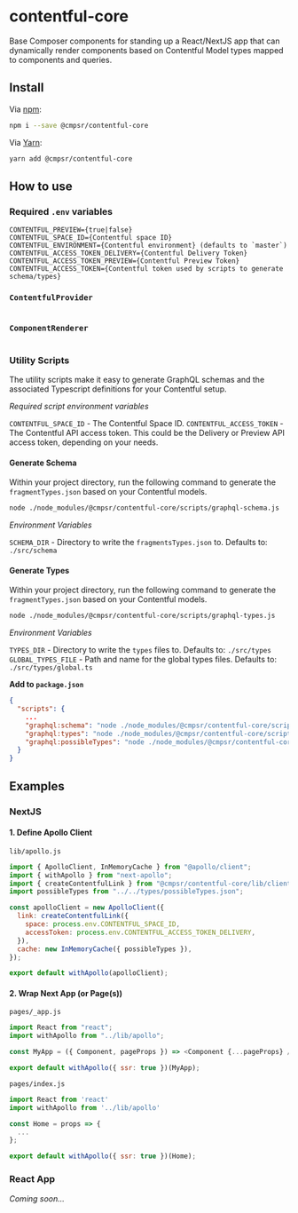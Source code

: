 # contentful-core

Base Composer components for standing up a React/NextJS app that can dynamically
render components based on Contentful Model types mapped to components and queries.

## Install

Via [npm](https://npmjs.com/package/@cmpsr/contentful-core):

```sh
npm i --save @cmpsr/contentful-core
```

Via [Yarn](https://yarn.fyi/@cmpsr/contentful-core):

```sh
yarn add @cmpsr/contentful-core
```

## How to use

### Required `.env` variables

```
CONTENTFUL_PREVIEW={true|false}
CONTENTFUL_SPACE_ID={Contentful space ID}
CONTENTFUL_ENVIRONMENT={Contentful environment} (defaults to `master`)
CONTENTFUL_ACCESS_TOKEN_DELIVERY={Contentful Delivery Token}
CONTENTFUL_ACCESS_TOKEN_PREVIEW={Contentful Preview Token}
CONTENTFUL_ACCESS_TOKEN={Contentful token used by scripts to generate schema/types}
```

### `ContentfulProvider`

```js

```

### `ComponentRenderer`

```js

```

### Utility Scripts

The utility scripts make it easy to generate GraphQL schemas and the associated Typescript definitions for your Contentful setup.

_Required script environment variables_

`CONTENTFUL_SPACE_ID` - The Contentful Space ID.
`CONTENTFUL_ACCESS_TOKEN` - The Contentful API access token. This could be the Delivery or Preview API access token, depending on your needs.

#### Generate Schema

Within your project directory, run the following command to generate the `fragmentTypes.json` based on your Contentful models.

```sh
node ./node_modules/@cmpsr/contentful-core/scripts/graphql-schema.js
```

_Environment Variables_

`SCHEMA_DIR` - Directory to write the `fragmentsTypes.json` to. Defaults to: `./src/schema`

#### Generate Types

Within your project directory, run the following command to generate the `fragmentTypes.json` based on your Contentful models.

```sh
node ./node_modules/@cmpsr/contentful-core/scripts/graphql-types.js
```

_Environment Variables_

`TYPES_DIR` - Directory to write the `types` files to. Defaults to: `./src/types`
`GLOBAL_TYPES_FILE` - Path and name for the global types files. Defaults to: `./src/types/global.ts`

**Add to `package.json`**

```json
{
  "scripts": {
    ...
    "graphql:schema": "node ./node_modules/@cmpsr/contentful-core/scripts/graphql-schema.js",
    "graphql:types": "node ./node_modules/@cmpsr/contentful-core/scripts/graphql-types.js",
    "graphql:possibleTypes": "node ./node_modules/@cmpsr/contentful-core/scripts/graphql-possibleTypes.js"
  }
}
```

## Examples

### NextJS

#### 1. Define Apollo Client

`lib/apollo.js`

```js
import { ApolloClient, InMemoryCache } from "@apollo/client";
import { withApollo } from "next-apollo";
import { createContentfulLink } from "@cmpsr/contentful-core/lib/client";
import possibleTypes from "../../types/possibleTypes.json";

const apolloClient = new ApolloClient({
  link: createContentfulLink({
    space: process.env.CONTENTFUL_SPACE_ID,
    accessToken: process.env.CONTENTFUL_ACCESS_TOKEN_DELIVERY,
  }),
  cache: new InMemoryCache({ possibleTypes }),
});

export default withApollo(apolloClient);
```

#### 2. Wrap Next App (or Page(s))

`pages/_app.js`

```js
import React from "react";
import withApollo from "../lib/apollo";

const MyApp = ({ Component, pageProps }) => <Component {...pageProps} />;

export default withApollo({ ssr: true })(MyApp);
```

`pages/index.js`

```js
import React from 'react'
import withApollo from '../lib/apollo'

const Home = props => {
  ...
};

export default withApollo({ ssr: true })(Home);
```

### React App

_Coming soon..._
